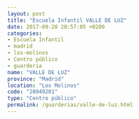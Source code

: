 ```yaml
---
layout: post
title: "Escuela Infantil VALLE DE LUZ"
date: 2017-09-20 20:57:05 +0200
categories:
- Escuela Infantil
- madrid
- los-molinos
- Centro público
- guarderia
name: "VALLE DE LUZ"
province: "Madrid"
location: "Los Molinos"
code: "28049201"
type: "Centro público"
permalink: /guarderias/valle-de-luz.html
---
```

